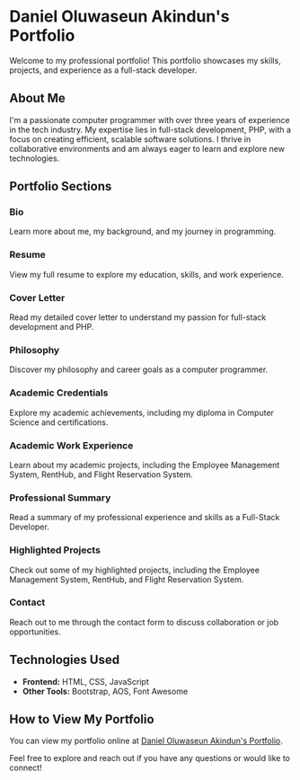 # Daniel Oluwaseun Akindun's Portfolio

Welcome to my professional portfolio! This portfolio showcases my skills, projects, and experience as a full-stack developer.

## About Me

I'm a passionate computer programmer with over three years of experience in the tech industry. My expertise lies in full-stack development, PHP, with a focus on creating efficient, scalable software solutions. I thrive in collaborative environments and am always eager to learn and explore new technologies.

## Portfolio Sections

### Bio
Learn more about me, my background, and my journey in programming.

### Resume
View my full resume to explore my education, skills, and work experience.

### Cover Letter
Read my detailed cover letter to understand my passion for full-stack development and PHP.

### Philosophy
Discover my philosophy and career goals as a computer programmer.

### Academic Credentials
Explore my academic achievements, including my diploma in Computer Science and certifications.

### Academic Work Experience
Learn about my academic projects, including the Employee Management System, RentHub, and Flight Reservation System.

### Professional Summary
Read a summary of my professional experience and skills as a Full-Stack Developer.

### Highlighted Projects
Check out some of my highlighted projects, including the Employee Management System, RentHub, and Flight Reservation System.

### Contact
Reach out to me through the contact form to discuss collaboration or job opportunities.

## Technologies Used

- **Frontend:** HTML, CSS, JavaScript
- **Other Tools:** Bootstrap, AOS, Font Awesome

## How to View My Portfolio

You can view my portfolio online at [Daniel Oluwaseun Akindun's Portfolio](https://leinad4531.github.io/Daniel_Akindun_W24Portfolio/).

Feel free to explore and reach out if you have any questions or would like to connect!
